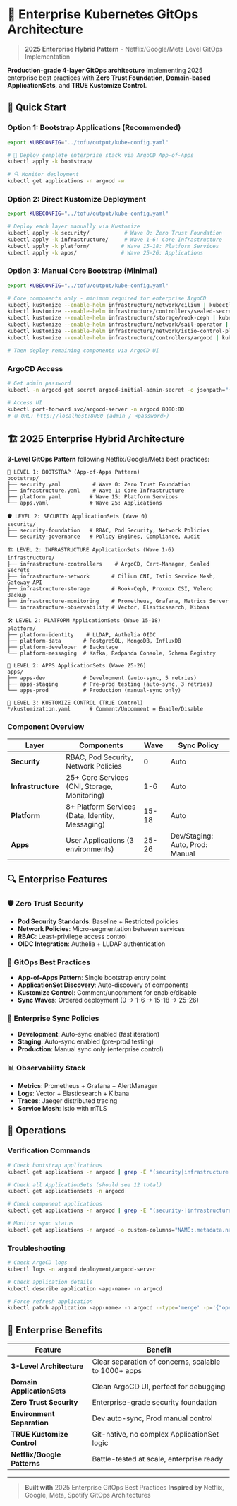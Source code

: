 # 🚀 Enterprise Kubernetes GitOps Architecture

> **2025 Enterprise Hybrid Pattern** - Netflix/Google/Meta Level GitOps Implementation

**Production-grade 4-layer GitOps architecture** implementing 2025 enterprise best practices with **Zero Trust Foundation**, **Domain-based ApplicationSets**, and **TRUE Kustomize Control**.

## 🎯 Quick Start

### Option 1: Bootstrap Applications (Recommended)

```bash
export KUBECONFIG="../tofu/output/kube-config.yaml"

# 🚀 Deploy complete enterprise stack via ArgoCD App-of-Apps
kubectl apply -k bootstrap/

# 🔍 Monitor deployment
kubectl get applications -n argocd -w
```

### Option 2: Direct Kustomize Deployment

```bash
export KUBECONFIG="../tofu/output/kube-config.yaml"

# Deploy each layer manually via Kustomize
kubectl apply -k security/           # Wave 0: Zero Trust Foundation
kubectl apply -k infrastructure/     # Wave 1-6: Core Infrastructure
kubectl apply -k platform/          # Wave 15-18: Platform Services
kubectl apply -k apps/              # Wave 25-26: Applications
```

### Option 3: Manual Core Bootstrap (Minimal)

```bash
export KUBECONFIG="../tofu/output/kube-config.yaml"

# Core components only - minimum required for enterprise ArgoCD
kubectl kustomize --enable-helm infrastructure/network/cilium | kubectl apply -f -
kubectl kustomize --enable-helm infrastructure/controllers/sealed-secrets | kubectl apply -f -
kubectl kustomize --enable-helm infrastructure/storage/rook-ceph | kubectl apply -f -
kubectl kustomize --enable-helm infrastructure/network/sail-operator | kubectl apply -f -
kubectl kustomize --enable-helm infrastructure/network/istio-control-plane | kubectl apply -f -
kubectl kustomize --enable-helm infrastructure/controllers/argocd | kubectl apply -f -

# Then deploy remaining components via ArgoCD UI
```

### ArgoCD Access

```bash
# Get admin password
kubectl -n argocd get secret argocd-initial-admin-secret -o jsonpath="{.data.password}" | base64 -d

# Access UI
kubectl port-forward svc/argocd-server -n argocd 8080:80
# 🌐 URL: http://localhost:8080 (admin / <password>)
```


## 🏗️ 2025 Enterprise Hybrid Architecture

**3-Level GitOps Pattern** following Netflix/Google/Meta best practices:

```
🚀 LEVEL 1: BOOTSTRAP (App-of-Apps Pattern)
bootstrap/
├── security.yaml          # Wave 0: Zero Trust Foundation
├── infrastructure.yaml    # Wave 1: Core Infrastructure
├── platform.yaml         # Wave 15: Platform Services
└── apps.yaml             # Wave 25: Applications

🛡️ LEVEL 2: SECURITY ApplicationSets (Wave 0)
security/
├── security-foundation   # RBAC, Pod Security, Network Policies
└── security-governance   # Policy Engines, Compliance, Audit

🏗️ LEVEL 2: INFRASTRUCTURE ApplicationSets (Wave 1-6)
infrastructure/
├── infrastructure-controllers    # ArgoCD, Cert-Manager, Sealed Secrets
├── infrastructure-network       # Cilium CNI, Istio Service Mesh, Gateway API
├── infrastructure-storage       # Rook-Ceph, Proxmox CSI, Velero Backup
├── infrastructure-monitoring    # Prometheus, Grafana, Metrics Server
└── infrastructure-observability # Vector, Elasticsearch, Kibana

🛠️ LEVEL 2: PLATFORM ApplicationSets (Wave 15-18)
platform/
├── platform-identity    # LLDAP, Authelia OIDC
├── platform-data       # PostgreSQL, MongoDB, InfluxDB
├── platform-developer  # Backstage
└── platform-messaging  # Kafka, Redpanda Console, Schema Registry

📱 LEVEL 2: APPS ApplicationSets (Wave 25-26)
apps/
├── apps-dev            # Development (auto-sync, 5 retries)
├── apps-staging        # Pre-prod testing (auto-sync, 3 retries)
└── apps-prod           # Production (manual-sync only)

🎯 LEVEL 3: KUSTOMIZE CONTROL (TRUE Control)
*/kustomization.yaml      # Comment/Uncomment = Enable/Disable
```

### Component Overview

| Layer | Components | Wave | Sync Policy |
|-------|------------|------|-------------|
| **Security** | RBAC, Pod Security, Network Policies | 0 | Auto |
| **Infrastructure** | 25+ Core Services (CNI, Storage, Monitoring) | 1-6 | Auto |
| **Platform** | 8+ Platform Services (Data, Identity, Messaging) | 15-18 | Auto |
| **Apps** | User Applications (3 environments) | 25-26 | Dev/Staging: Auto, Prod: Manual |

## 🔍 Enterprise Features

### 🛡️ Zero Trust Security
- **Pod Security Standards**: Baseline + Restricted policies
- **Network Policies**: Micro-segmentation between services
- **RBAC**: Least-privilege access control
- **OIDC Integration**: Authelia + LLDAP authentication

### 🚀 GitOps Best Practices
- **App-of-Apps Pattern**: Single bootstrap entry point
- **ApplicationSet Discovery**: Auto-discovery of components
- **Kustomize Control**: Comment/uncomment for enable/disable
- **Sync Waves**: Ordered deployment (0 → 1-6 → 15-18 → 25-26)

### 🏢 Enterprise Sync Policies
- **Development**: Auto-sync enabled (fast iteration)
- **Staging**: Auto-sync enabled (pre-prod testing)
- **Production**: Manual sync only (enterprise control)

### 📊 Observability Stack
- **Metrics**: Prometheus + Grafana + AlertManager
- **Logs**: Vector + Elasticsearch + Kibana
- **Traces**: Jaeger distributed tracing
- **Service Mesh**: Istio with mTLS

## 🔧 Operations

### Verification Commands
```bash
# Check bootstrap applications
kubectl get applications -n argocd | grep -E "(security|infrastructure|platform|apps)$"

# Check all ApplicationSets (should see 12 total)
kubectl get applicationsets -n argocd

# Check component applications
kubectl get applications -n argocd | grep -E "(security-|infrastructure-|platform-|apps-)"

# Monitor sync status
kubectl get applications -n argocd -o custom-columns="NAME:.metadata.name,SYNC:.status.sync.status,HEALTH:.status.health.status"
```

### Troubleshooting
```bash
# Check ArgoCD logs
kubectl logs -n argocd deployment/argocd-server

# Check application details
kubectl describe application <app-name> -n argocd

# Force refresh application
kubectl patch application <app-name> -n argocd --type='merge' -p='{"operation":{"initiatedBy":{"username":"admin"},"sync":{"revision":"HEAD"}}}'
```

## 🎯 Enterprise Benefits

| Feature | Benefit |
|---------|---------|
| **3-Level Architecture** | Clear separation of concerns, scalable to 1000+ apps |
| **Domain ApplicationSets** | Clean ArgoCD UI, perfect for debugging |
| **Zero Trust Security** | Enterprise-grade security foundation |
| **Environment Separation** | Dev auto-sync, Prod manual control |
| **TRUE Kustomize Control** | Git-native, no complex ApplicationSet logic |
| **Netflix/Google Patterns** | Battle-tested at scale, enterprise ready |

---

> **Built with** 2025 Enterprise GitOps Best Practices
> **Inspired by** Netflix, Google, Meta, Spotify GitOps Architectures